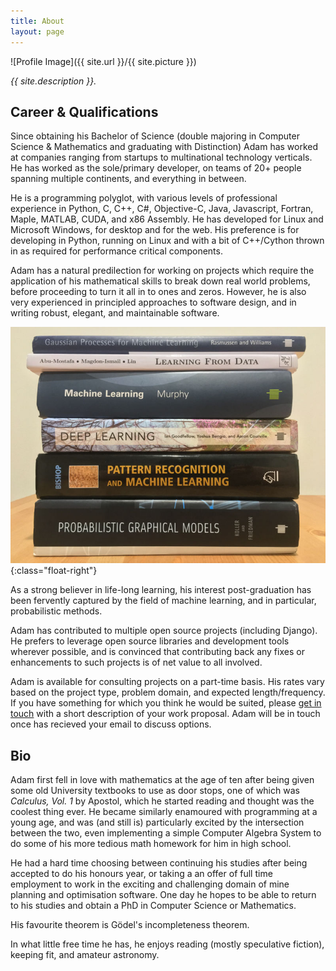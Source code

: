 ```yaml
---
title: About
layout: page
---
```

![Profile Image]({{ site.url }}/{{ site.picture }})

_{{ site.description }}._

## Career & Qualifications

Since obtaining his Bachelor of Science (double majoring in Computer Science & Mathematics and graduating with Distinction) Adam has worked at companies ranging from startups to multinational technology verticals. He has worked as the sole/primary developer, on teams of 20+ people spanning multiple continents, and everything in between.

He is a programming polyglot, with various levels of professional experience in Python, C, C++, C#, Objective-C, Java, Javascript, Fortran, Maple, MATLAB, CUDA, and x86 Assembly. He has developed for Linux and Microsoft Windows, for desktop and for the web. His preference is for developing in Python, running on Linux and with a bit of C++/Cython thrown in as required for performance critical components.

Adam has a natural predilection for working on projects which require the application of his mathematical skills to break down real world problems, before proceeding to turn it all in to ones and zeros. However, he is also very experienced in principled approaches to software design, and in writing robust, elegant, and maintainable software.

![machine learning books](/assets/images/mlbooks.jpg){:class="float-right"}

As a strong believer in life-long learning, his interest post-graduation has been fervently captured by the field of machine learning, and in particular, probabilistic methods.

Adam has contributed to multiple open source projects (including Django). He prefers to leverage open source libraries and development tools wherever possible, and is convinced that contributing back any fixes or enhancements to such projects is of net value to all involved.

Adam is available for consulting projects on a part-time basis. His rates vary based on the project type, problem domain, and expected length/frequency. If you have something for which you think he would be suited, please [get in touch](mailto:hello@chidlow.net) with a short description of your work proposal. Adam will be in touch once has recieved your email to discuss options.

## Bio

Adam first fell in love with mathematics at the age of ten after being given some old University textbooks to use as door stops, one of which was _Calculus, Vol. 1_ by Apostol, which he started reading and thought was the coolest thing ever. He became similarly enamoured with programming at a young age, and was (and still is) particularly excited by the intersection between the two, even implementing a simple Computer Algebra System to do some of his more tedious math homework for him in high school.

He had a hard time choosing between continuing his studies after being accepted to do his honours year, or taking a an offer of full time employment to work in the exciting and challenging domain of mine planning and optimisation software. One day he hopes to be able to return to his studies and obtain a PhD in Computer Science or Mathematics.

His favourite theorem is Gödel's incompleteness theorem.

In what little free time he has, he enjoys reading (mostly speculative fiction), keeping fit, and amateur astronomy.

